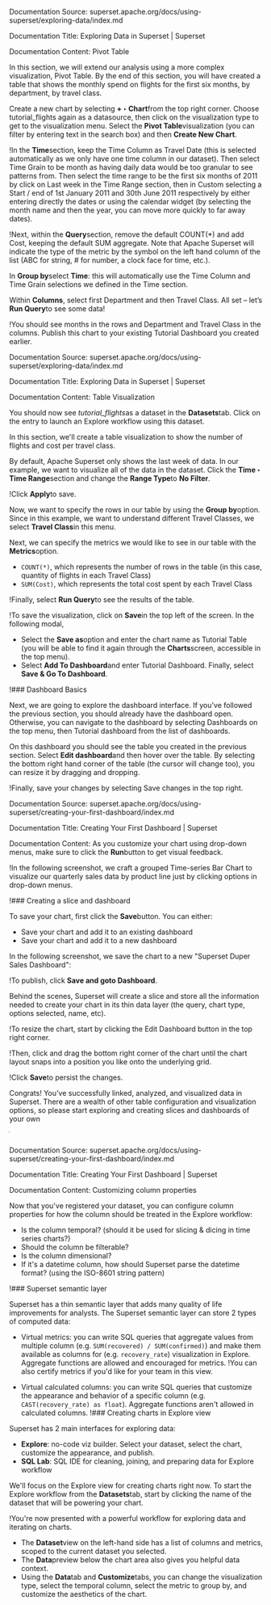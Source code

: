 Documentation Source:
superset.apache.org/docs/using-superset/exploring-data/index.md

Documentation Title:
Exploring Data in Superset | Superset

Documentation Content:
Pivot Table​

In this section, we will extend our analysis using a more complex visualization, Pivot Table. By the
end of this section, you will have created a table that shows the monthly spend on flights for the
first six months, by department, by travel class.

Create a new chart by selecting **+ ‣ Chart**from the top right corner. Choose
tutorial\_flights again as a datasource, then click on the visualization type to get to the
visualization menu. Select the **Pivot Table**visualization (you can filter by entering text in the
search box) and then **Create New Chart**.

!In the **Time**section, keep the Time Column as Travel Date (this is selected automatically as we
only have one time column in our dataset). Then select Time Grain to be month as having daily data
would be too granular to see patterns from. Then select the time range to be the first six months of
2011 by click on Last week in the Time Range section, then in Custom selecting a Start / end of 1st
January 2011 and 30th June 2011 respectively by either entering directly the dates or using the
calendar widget (by selecting the month name and then the year, you can move more quickly to far
away dates).

!Next, within the **Query**section, remove the default COUNT(\*) and add Cost, keeping the default
SUM aggregate. Note that Apache Superset will indicate the type of the metric by the symbol on the
left hand column of the list (ABC for string, # for number, a clock face for time, etc.).

In **Group by**select **Time**: this will automatically use the Time Column and Time Grain
selections we defined in the Time section.

Within **Columns**, select first Department and then Travel Class. All set – let’s **Run Query**to
see some data!

!You should see months in the rows and Department and Travel Class in the columns. Publish this chart
to your existing Tutorial Dashboard you created earlier.



Documentation Source:
superset.apache.org/docs/using-superset/exploring-data/index.md

Documentation Title:
Exploring Data in Superset | Superset

Documentation Content:
Table Visualization​

You should now see *tutorial\_flights*as a dataset in the **Datasets**tab. Click on the entry to
launch an Explore workflow using this dataset.

In this section, we'll create a table visualization
to show the number of flights and cost per travel class.

By default, Apache Superset only shows the last week of data. In our example, we want to visualize all
of the data in the dataset. Click the **Time ‣ Time Range**section and change
the **Range Type**to **No Filter**.

!Click **Apply**to save.

Now, we want to specify the rows in our table by using the **Group by**option. Since in this
example, we want to understand different Travel Classes, we select **Travel Class**in this menu.

Next, we can specify the metrics we would like to see in our table with the **Metrics**option.

* `COUNT(*)`, which represents the number of rows in the table
(in this case, quantity of flights in each Travel Class)
* `SUM(Cost)`, which represents the total cost spent by each Travel Class

!Finally, select **Run Query**to see the results of the table.

!To save the visualization, click on **Save**in the top left of the screen. In the following modal,

* Select the **Save as**option and enter the chart name as Tutorial Table (you will be able to find it again through the
**Charts**screen, accessible in the top menu).
* Select **Add To Dashboard**and enter
Tutorial Dashboard. Finally, select **Save & Go To Dashboard**.

!### Dashboard Basics​

Next, we are going to explore the dashboard interface. If you’ve followed the previous section, you
should already have the dashboard open. Otherwise, you can navigate to the dashboard by selecting
Dashboards on the top menu, then Tutorial dashboard from the list of dashboards.

On this dashboard you should see the table you created in the previous section. Select **Edit
dashboard**and then hover over the table. By selecting the bottom right hand corner of the table
(the cursor will change too), you can resize it by dragging and dropping.

!Finally, save your changes by selecting Save changes in the top right.



Documentation Source:
superset.apache.org/docs/using-superset/creating-your-first-dashboard/index.md

Documentation Title:
Creating Your First Dashboard | Superset

Documentation Content:
As you customize your chart using drop-down menus, make sure to click the **Run**button
to get visual feedback.

!In the following screenshot, we craft a grouped Time-series Bar Chart to visualize
our quarterly sales data by product line just by clicking options in drop-down menus.

!### Creating a slice and dashboard​

To save your chart, first click the **Save**button. You can either:

* Save your chart and add it to an existing dashboard
* Save your chart and add it to a new dashboard

In the following screenshot, we save the chart to a new "Superset Duper Sales Dashboard":

!To publish, click **Save and goto Dashboard**.

Behind the scenes, Superset will create a slice and store all the information needed
to create your chart in its thin data layer
(the query, chart type, options selected, name, etc).

!To resize the chart, start by clicking the Edit Dashboard button in the top right corner.

!Then, click and drag the bottom right corner of the chart until the chart layout snaps
into a position you like onto the underlying grid.

!Click **Save**to persist the changes.

Congrats! You’ve successfully linked, analyzed, and visualized data in Superset. There are a wealth
of other table configuration and visualization options, so please start exploring and creating
slices and dashboards of your own

ֿ



Documentation Source:
superset.apache.org/docs/using-superset/creating-your-first-dashboard/index.md

Documentation Title:
Creating Your First Dashboard | Superset

Documentation Content:
Customizing column properties​

Now that you've registered your dataset, you can configure column properties
for how the column should be treated in the Explore workflow:

* Is the column temporal? (should it be used for slicing & dicing in time series charts?)
* Should the column be filterable?
* Is the column dimensional?
* If it's a datetime column, how should Superset parse
the datetime format? (using the ISO-8601 string pattern)

!### Superset semantic layer​

Superset has a thin semantic layer that adds many quality of life improvements for analysts.
The Superset semantic layer can store 2 types of computed data:

- Virtual metrics: you can write SQL queries that aggregate values
from multiple column (e.g. `SUM(recovered) / SUM(confirmed)`) and make them
available as columns for (e.g. `recovery_rate`) visualization in Explore.
Aggregate functions are allowed and encouraged for metrics.
!You can also certify metrics if you'd like for your team in this view.

- Virtual calculated columns: you can write SQL queries that
customize the appearance and behavior
of a specific column (e.g. `CAST(recovery_rate) as float`).
Aggregate functions aren't allowed in calculated columns.
!### Creating charts in Explore view​

Superset has 2 main interfaces for exploring data:

* **Explore**: no-code viz builder. Select your dataset, select the chart,
customize the appearance, and publish.
* **SQL Lab**: SQL IDE for cleaning, joining, and preparing data for Explore workflow

We'll focus on the Explore view for creating charts right now.
To start the Explore workflow from the **Datasets**tab, start by clicking the name
of the dataset that will be powering your chart.

!You're now presented with a powerful workflow for exploring data and iterating on charts.

* The **Dataset**view on the left-hand side has a list of columns and metrics,
scoped to the current dataset you selected.
* The **Data**preview below the chart area also gives you helpful data context.
* Using the **Data**tab and **Customize**tabs, you can change the visualization type,
select the temporal column, select the metric to group by, and customize
the aesthetics of the chart.



